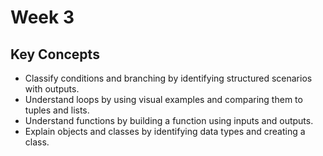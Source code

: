# Week 3
## Key Concepts
<ul>
  <li>Classify conditions and branching by identifying structured scenarios with outputs.</li>
  <li>Understand loops by using visual examples and comparing them to tuples and lists.</li>
  <li>Understand functions by building a function using inputs and outputs.</li>
  <li>Explain objects and classes by identifying data types and creating a class.</li>
</ul>
